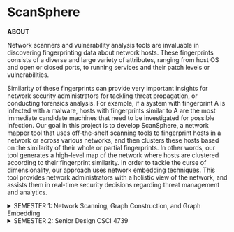 # ScanSphere
**ABOUT**

Network scanners and vulnerability analysis tools are invaluable in discovering fingerprinting data about network hosts. These fingerprints consists of a diverse and large variety of attributes, ranging from host OS and open or closed ports, to running services and their patch levels or vulnerabilities.

Similarity of these fingerprints can provide very important insights for network security administrators for tackling threat propagation, or conducting forensics analysis. For example, if a system with fingerprint A is infected with a malware, hosts with fingerprints similar to A are the most immediate candidate machines that need to be investigated for possible infection. Our goal in this project is to develop ScanSphere, a network mapper tool that uses off-the-shelf scanning tools to fingerprint hosts in a network or across various networks, and then clusters these hosts based on the similarity of their whole or partial fingerprints. In other words, our tool generates a high-level map of the network where hosts are clustered according to their fingerprint similarity. In order to tackle the curse of dimensionality, our approach uses network embedding techniques. This tool provides network administrators with a holistic view of the network, and assists them in real-time security decisions regarding threat management and analytics.

<details>
  <summary>SEMESTER 1: Network Scanning, Graph Construction, and Graph Embedding</summary> 

#### SD1-P1.py
Our first goal was making a network scanner using NMAP python library, parsing the results, and creating a JSON file with the collected network information in order for it to be used in our database.

#### SD1-P2.py
Our second goal was using our raw network data to sort and create entries, nodes, and edges for the graph construction. Here is a link to our thought process of the graph construction. (Note: Relationship entity model) 

https://docs.google.com/document/d/1hECHP02wrSGvhkiV0S3u3GbYJ4b4J8GDqd7kqQ7VGAA/edit?usp=sharing

#### SD1-P3.py
Our third goal was to actually construct the graph using our EDGES collection from our database. The graph is very crucial since it will be used in the graph embedding functions/techniques through the GEM Library. We are mostly using SDNE and node2vec. 

Here is a link to the GEM Library repo.

https://github.com/palash1992/GEM
</details>

<details>
  <summary>SEMESTER 2: Senior Design CSCI 4739</summary>
  
#### SD2-P1.py
Our current goal is to create a GUI (with visualizations) for our tool while providing information about the scanned network.
</details>
